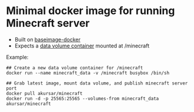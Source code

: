 # Minimal docker image for running Minecraft server

- Built on [baseimage-docker](http://phusion.github.io/baseimage-docker/)
- Expects a [data volume container](https://docs.docker.com/userguide/dockervolumes/#creating-and-mounting-a-data-volume-container) mounted at /minecraft

Example:

    ## Create a new data volume container for /minecraft
    docker run --name minecraft_data -v /minecraft busybox /bin/sh
    
    ## Grab latest image, mount data volume, and publish minecraft server port
    docker pull akursar/minecraft
    docker run -d -p 25565:25565 --volumes-from minecraft_data akursar/minecraft